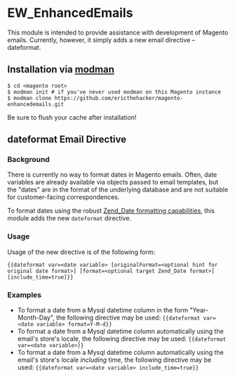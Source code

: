 # EW_EnhancedEmails

This module is intended to provide assistance with development of Magento emails. 
Currently, however, it simply adds a new email directive – dateformat.

## Installation via [modman](https://github.com/colinmollenhour/modman)

```
$ cd <magento root>
$ modman init # if you've never used modman on this Magento instance
$ modman clone https://github.com/ericthehacker/magento-enhancedemails.git
```

Be sure to flush your cache after installation!

## dateformat Email Directive

### Background

There is currently no way to format dates in Magento emails. Often, date variables are already available via objects 
passed to email templates, but the "dates" are in the format of the underlying database and are not suitable for
customer-facing correspondences. 

To format dates using the robust 
[Zend_Date formatting capabilities](http://framework.zend.com/manual/1.12/en/zend.date.constants.html#zend.date.constants.selfdefinedformats), 
this module adds the new `dateformat` directive.

### Usage 

Usage of the new directive is of the following form:

```
{{dateformat var=<date variable> [originalFormat=<optional hint for original date format>] [format=<optional target Zend_Date format>] [include_time=true]}}
```

### Examples

- To format a date from a Mysql datetime column in the form "Year-Month-Day", the following directive may be used:
  `{{dateformat var=<date variable> format=Y-M-d}}`
- To format a date from a Mysql datetime column automatically using the email's store's locale, the following directive may be used:
  `{{dateformat var=<date variable>}}`
- To format a date from a Mysql datetime column automatically using the email's store's locale *including* time, the following directive may be used:
  `{{dateformat var=<date variable> include_time=true}}`
